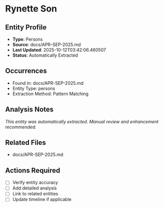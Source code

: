 # Rynette Son

## Entity Profile
- **Type**: Persons
- **Source**: docs/APR-SEP-2025.md
- **Last Updated**: 2025-10-12T03:42:06.460507
- **Status**: Automatically Extracted

## Occurrences
- Found in: docs/APR-SEP-2025.md
- Entity Type: persons
- Extraction Method: Pattern Matching

## Analysis Notes
*This entity was automatically extracted. Manual review and enhancement recommended.*

## Related Files
- docs/APR-SEP-2025.md

## Actions Required
- [ ] Verify entity accuracy
- [ ] Add detailed analysis
- [ ] Link to related entities
- [ ] Update timeline if applicable
